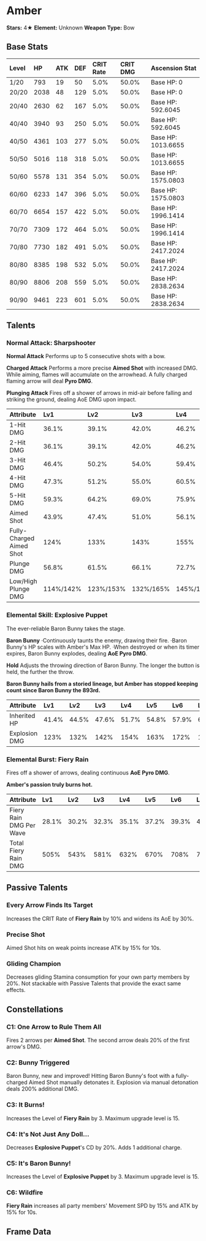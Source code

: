 # Amber

**Stars:** 4★
**Element:** Unknown
**Weapon Type:** Bow

## Base Stats

| Level | HP | ATK | DEF | CRIT Rate | CRIT DMG | Ascension Stat |
| :--- | :--- | :--- | :--- | :--- | :--- | :--- |
| 1/20 | 793 | 19 | 50 | 5.0% | 50.0% | Base HP: 0 |
| 20/20 | 2038 | 48 | 129 | 5.0% | 50.0% | Base HP: 0 |
| 20/40 | 2630 | 62 | 167 | 5.0% | 50.0% | Base HP: 592.6045 |
| 40/40 | 3940 | 93 | 250 | 5.0% | 50.0% | Base HP: 592.6045 |
| 40/50 | 4361 | 103 | 277 | 5.0% | 50.0% | Base HP: 1013.6655 |
| 50/50 | 5016 | 118 | 318 | 5.0% | 50.0% | Base HP: 1013.6655 |
| 50/60 | 5578 | 131 | 354 | 5.0% | 50.0% | Base HP: 1575.0803 |
| 60/60 | 6233 | 147 | 396 | 5.0% | 50.0% | Base HP: 1575.0803 |
| 60/70 | 6654 | 157 | 422 | 5.0% | 50.0% | Base HP: 1996.1414 |
| 70/70 | 7309 | 172 | 464 | 5.0% | 50.0% | Base HP: 1996.1414 |
| 70/80 | 7730 | 182 | 491 | 5.0% | 50.0% | Base HP: 2417.2024 |
| 80/80 | 8385 | 198 | 532 | 5.0% | 50.0% | Base HP: 2417.2024 |
| 80/90 | 8806 | 208 | 559 | 5.0% | 50.0% | Base HP: 2838.2634 |
| 90/90 | 9461 | 223 | 601 | 5.0% | 50.0% | Base HP: 2838.2634 |

## Talents

### Normal Attack: Sharpshooter

**Normal Attack**
Performs up to 5 consecutive shots with a bow.

**Charged Attack**
Performs a more precise **Aimed Shot** with increased DMG.
While aiming, flames will accumulate on the arrowhead. A fully charged flaming arrow will deal **Pyro DMG**.

**Plunging Attack**
Fires off a shower of arrows in mid-air before falling and striking the ground, dealing AoE DMG upon impact.

| Attribute | Lv1 | Lv2 | Lv3 | Lv4 | Lv5 | Lv6 | Lv7 | Lv8 | Lv9 | Lv10 | Lv11 | Lv12 | Lv13 | Lv14 | Lv15 |
| :--- | :--- | :--- | :--- | :--- | :--- | :--- | :--- | :--- | :--- | :--- | :--- | :--- | :--- | :--- | :--- |
| 1-Hit DMG | 36.1% | 39.1% | 42.0% | 46.2% | 49.1% | 52.5% | 57.1% | 61.7% | 66.4% | 71.4% | 76.4% |
| 2-Hit DMG | 36.1% | 39.1% | 42.0% | 46.2% | 49.1% | 52.5% | 57.1% | 61.7% | 66.4% | 71.4% | 76.4% |
| 3-Hit DMG | 46.4% | 50.2% | 54.0% | 59.4% | 63.2% | 67.5% | 73.4% | 79.4% | 85.3% | 91.8% | 98.3% |
| 4-Hit DMG | 47.3% | 51.2% | 55.0% | 60.5% | 64.4% | 68.8% | 74.8% | 80.9% | 86.9% | 93.5% | 100% |
| 5-Hit DMG | 59.3% | 64.2% | 69.0% | 75.9% | 80.7% | 86.3% | 93.8% | 101% | 109% | 117% | 126% |
| Aimed Shot | 43.9% | 47.4% | 51.0% | 56.1% | 59.7% | 63.8% | 69.4% | 75.0% | 80.6% | 86.7% | 92.8% |
| Fully-Charged Aimed Shot | 124% | 133% | 143% | 155% | 164% | 174% | 186% | 198% | 211% | 223% | 236% |
| Plunge DMG | 56.8% | 61.5% | 66.1% | 72.7% | 77.3% | 82.6% | 89.9% | 97.1% | 104.4% | 112.3% | 120.3% |
| Low/High Plunge DMG | 114%/142% | 123%/153% | 132%/165% | 145%/182% | 155%/193% | 165%/206% | 180%/224% | 194%/243% | 209%/261% | 225%/281% | 240%/300% |

### Elemental Skill: Explosive Puppet

The ever-reliable Baron Bunny takes the stage.

**Baron Bunny**
·Continuously taunts the enemy, drawing their fire.
·Baron Bunny's HP scales with Amber's Max HP.
·When destroyed or when its timer expires, Baron Bunny explodes, dealing **AoE Pyro DMG**.

**Hold**
Adjusts the throwing direction of Baron Bunny.
The longer the button is held, the further the throw.

**Baron Bunny hails from a storied lineage, but Amber has stopped keeping count since Baron Bunny the 893rd.**

| Attribute | Lv1 | Lv2 | Lv3 | Lv4 | Lv5 | Lv6 | Lv7 | Lv8 | Lv9 | Lv10 | Lv11 | Lv12 | Lv13 | Lv14 | Lv15 |
| :--- | :--- | :--- | :--- | :--- | :--- | :--- | :--- | :--- | :--- | :--- | :--- | :--- | :--- | :--- | :--- |
| Inherited HP | 41.4% | 44.5% | 47.6% | 51.7% | 54.8% | 57.9% | 62.0% | 66.2% | 70.3% | 74.4% | 78.6% | 82.7% | 87.9% |
| Explosion DMG | 123% | 132% | 142% | 154% | 163% | 172% | 185% | 197% | 209% | 222% | 234% | 246% | 262% |

### Elemental Burst: Fiery Rain

Fires off a shower of arrows, dealing continuous **AoE Pyro DMG**.

**Amber's passion truly burns hot.**

| Attribute | Lv1 | Lv2 | Lv3 | Lv4 | Lv5 | Lv6 | Lv7 | Lv8 | Lv9 | Lv10 | Lv11 | Lv12 | Lv13 | Lv14 | Lv15 |
| :--- | :--- | :--- | :--- | :--- | :--- | :--- | :--- | :--- | :--- | :--- | :--- | :--- | :--- | :--- | :--- |
| Fiery Rain DMG Per Wave | 28.1% | 30.2% | 32.3% | 35.1% | 37.2% | 39.3% | 42.1% | 44.9% | 47.7% | 50.5% | 53.4% | 56.2% | 59.7% |
| Total Fiery Rain DMG | 505% | 543% | 581% | 632% | 670% | 708% | 758% | 809% | 859% | 910% | 960% | 1011% | 1074% |

## Passive Talents

### Every Arrow Finds Its Target

Increases the CRIT Rate of **Fiery Rain** by 10% and widens its AoE by 30%.

### Precise Shot

Aimed Shot hits on weak points increase ATK by 15% for 10s.

### Gliding Champion

Decreases gliding Stamina consumption for your own party members by 20%.
Not stackable with Passive Talents that provide the exact same effects.

## Constellations

### C1: One Arrow to Rule Them All

Fires 2 arrows per **Aimed Shot**. The second arrow deals 20% of the first arrow's DMG.

### C2: Bunny Triggered

Baron Bunny, new and improved! Hitting Baron Bunny's foot with a fully-charged Aimed Shot manually detonates it.
Explosion via manual detonation deals 200% additional DMG.

### C3: It Burns!

Increases the Level of **Fiery Rain** by 3.
Maximum upgrade level is 15.

### C4: It's Not Just Any Doll...

Decreases **Explosive Puppet**'s CD by 20%. Adds 1 additional charge.

### C5: It's Baron Bunny!

Increases the Level of **Explosive Puppet** by 3.
Maximum upgrade level is 15.

### C6: Wildfire

**Fiery Rain** increases all party members' Movement SPD by 15% and ATK by 15% for 10s.

## Frame Data

